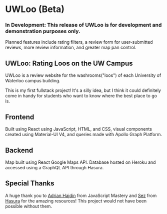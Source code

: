 # UWLoo (Beta)

### In Development: This release of UWLoo is for development and demonstration purposes only.

Planned features include rating filters, a review form for user-submitted reviews, more review information, and greater map pan control.

## UWLoo: Rating Loos on the UW Campus

UWLoo is a review website for the washrooms("loos") of each University of Waterloo campus building.

This is my first fullstack project! It's a silly idea, but I think it could definitely come in handy for students who want to know where the best place to go is.

## Frontend

Built using React using JavaScript, HTML, and CSS, visual components created using Material-UI V4, and queries made with Apollo Graph Platform.

## Backend

Map built using React Google Maps API. Database hosted on Heroku and accessed using a GraphQL API through Hasura.

## Special Thanks

A huge thank you to [Adrian Hajdin](https://github.com/adrianhajdin) from JavaScript Mastery and [Sez](https://github.com/sezgi) from [Hasura](https://github.com/hasura) for the amazing resources! This project would not have been possible without them.